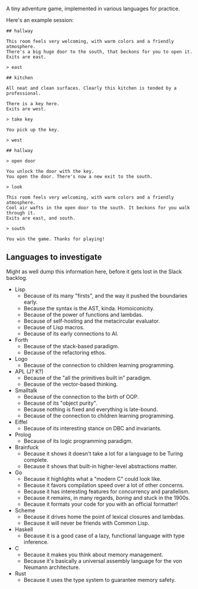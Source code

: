 A tiny adventure game, implemented in various languages for practice.

Here's an example session:

    ## hallway

    This room feels very welcoming, with warm colors and a friendly atmosphere.
    There's a big huge door to the south, that beckons for you to open it.
    Exits are east.

    > east

    ## kitchen

    All neat and clean surfaces. Clearly this kitchen is tended by a professional.

    There is a key here.
    Exits are west.

    > take key

    You pick up the key.

    > west

    ## hallway

    > open door

    You unlock the door with the key.
    You open the door. There's now a new exit to the south.

    > look

    This room feels very welcoming, with warm colors and a friendly atmosphere.
    Cool air wafts in the open door to the south. It beckons for you walk through it.
    Exits are east, and south.

    > south

    You win the game. Thanks for playing!

## Languages to investigate

Might as well dump this information here, before it gets lost in the Slack backlog.

* Lisp
    * Because of its many "firsts", and the way it pushed the boundaries early.
    * Because the syntax is the AST, kinda. Homoiconicity.
    * Because of the power of functions and lambdas.
    * Because of self-hosting and the metacircular evaluator.
    * Because of Lisp macros.
    * Because of its early connections to AI.
* Forth
    * Because of the stack-based paradigm.
    * Because of the refactoring ethos.
* Logo
    * Because of the connection to children learning programming.
* APL (J? K?)
    * Because of the "all the primitives built in" paradigm.
    * Because of the vector-based thinking.
* Smalltalk
    * Because of the connection to the birth of OOP.
    * Because of its "object purity".
    * Because nothing is fixed and everything is late-bound.
    * Because of the connection to children learning programming.
* Eiffel
    * Because of its interesting stance on DBC and invariants.
* Prolog
    * Because of its logic programming paradigm.
* Brainfuck
    * Because it shows it doesn't take a lot for a language to be Turing complete.
    * Because it shows that built-in higher-level abstractions matter.
* Go
    * Because it highlights what a "modern C" could look like.
    * Because it favors compilation speed over a lot of other concerns.
    * Because it has interesting features for concurrency and parallelism.
    * Because it remains, in many regards, *boring* and stuck in the 1900s.
    * Because it formats your code for you with an official formatter!
* Scheme
    * Because it drives home the point of lexical closures and lambdas.
    * Because it will never be friends with Common Lisp.
* Haskell
    * Because it is a good case of a lazy, functional language with type inference.
* C
    * Because it makes you think about memory management.
    * Because it's basically a universal assembly language for the von Neumann architecture.
* Rust
    * Because it uses the type system to guarantee memory safety.

